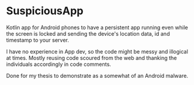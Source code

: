 # SuspiciousApp
Kotlin app for Android phones to have a persistent app running even while the screen is locked and sending the device's location data, id and timestamp to your server.

I have no experience in App dev, so the code might be messy and illogical at times. Mostly reusing code scoured from the web and thanking the individuals accordingly in code comments.

Done for my thesis to demonstrate as a somewhat of an Android malware.
